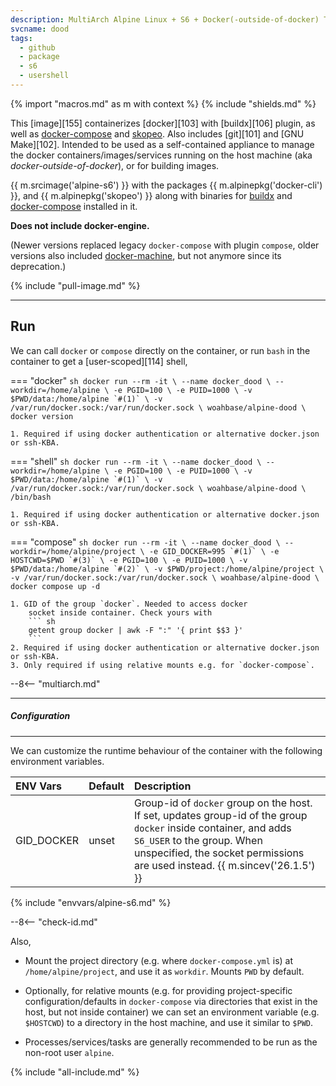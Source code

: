 ```yaml
---
description: MultiArch Alpine Linux + S6 + Docker(-outside-of-docker) Toolkit
svcname: dood
tags:
  - github
  - package
  - s6
  - usershell
---
```


{% import "macros.md" as m with context %}
{% include "shields.md" %}

This [image][155] containerizes [docker][103] with [buildx][106]
plugin, as well as [docker-compose][1] and [skopeo][6].  Also
includes [git][101] and [GNU Make][102]. Intended to be used as
a self-contained appliance to manage the docker
containers/images/services running on the host machine (aka
*docker-outside-of-docker*), or for building images.

{{ m.srcimage('alpine-s6') }} with the packages {{
m.alpinepkg('docker-cli') }}, and {{ m.alpinepkg('skopeo') }}
along with binaries for [buildx][5] and [docker-compose][3]
installed in it.

**Does not include docker-engine.**

(Newer versions replaced legacy `docker-compose` with plugin
`compose`, older versions also included [docker-machine][4], but
not anymore since its deprecation.)

{% include "pull-image.md" %}

---
Run
---

We can call `docker` or `compose` directly on
the container, or run `bash` in the container to get
a [user-scoped][114] shell,

=== "docker"
    ``` sh
    docker run --rm -it \
      --name docker_dood \
      --workdir=/home/alpine \
      -e PGID=100 \
      -e PUID=1000 \
      -v $PWD/data:/home/alpine `#(1)` \
      -v /var/run/docker.sock:/var/run/docker.sock \
    woahbase/alpine-dood \
      docker version
    ```

    1. Required if using docker authentication or alternative docker.json or ssh-KBA.

=== "shell"
    ``` sh
    docker run --rm -it \
      --name docker_dood \
      --workdir=/home/alpine \
      -e PGID=100 \
      -e PUID=1000 \
      -v $PWD/data:/home/alpine `#(1)` \
      -v /var/run/docker.sock:/var/run/docker.sock \
    woahbase/alpine-dood \
      /bin/bash
    ```

    1. Required if using docker authentication or alternative docker.json or ssh-KBA.

=== "compose"
    ``` sh
    docker run --rm -it \
      --name docker_dood \
      --workdir=/home/alpine/project \
      -e GID_DOCKER=995 `#(1)` \
      -e HOSTCWD=$PWD `#(3)` \
      -e PGID=100 \
      -e PUID=1000 \
      -v $PWD/data:/home/alpine `#(2)` \
      -v $PWD/project:/home/alpine/project \
      -v /var/run/docker.sock:/var/run/docker.sock \
    woahbase/alpine-dood \
      docker compose up -d
    ```

    1. GID of the group `docker`. Needed to access docker
        socket inside container. Check yours with
        ``` sh
        getent group docker | awk -F ":" '{ print $$3 }'
        ```
    2. Required if using docker authentication or alternative docker.json or ssh-KBA.
    3. Only required if using relative mounts e.g. for `docker-compose`.

--8<-- "multiarch.md"

---
##### Configuration
---

We can customize the runtime behaviour of the container with the
following environment variables.

| ENV Vars                 | Default      | Description
| :---                     | :---         | :---
| GID_DOCKER               | unset        | Group-id of `docker` group on the host. If set, updates group-id of the group `docker` inside container, and adds `S6_USER` to the group. When unspecified, the socket permissions are used instead. {{ m.sincev('26.1.5') }}
{% include "envvars/alpine-s6.md" %}

--8<-- "check-id.md"

Also,

* Mount the project directory (e.g. where `docker-compose.yml` is) at
  `/home/alpine/project`, and use it as `workdir`. Mounts `PWD` by default.

* Optionally, for relative mounts (e.g. for providing project-specific
  configuration/defaults in `docker-compose` via directories that
  exist in the host, but not inside container) we can set an
  environment variable (e.g. `$HOSTCWD`) to a directory in the
  host machine, and use it similar to `$PWD`.

* Processes/services/tasks are generally recommended to be run as
  the non-root user `alpine`.

[1]: https://docs.docker.com/compose/
[2]: https://github.com/docker/machine/
[3]: https://github.com/docker/compose/releases/
[4]: https://github.com/docker/machine/releases/
[5]: https://github.com/docker/buildx/releases/
[6]: https://github.com/containers/skopeo

{% include "all-include.md" %}
